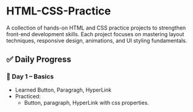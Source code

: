 # HTML-CSS-Practice
A collection of hands-on HTML and CSS practice projects to strengthen front-end development skills. Each project focuses on mastering layout techniques, responsive design, animations, and UI styling fundamentals.

## ✅ Daily Progress

### 📅 Day 1 – Basics
- Learned Button, Paragragh, HyperLink
- Practiced:
  - Button, paragraph, HyperLink with css properties.
